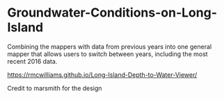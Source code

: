 # Groundwater-Conditions-on-Long-Island

Combining the mappers with data from previous years into one general mapper that allows users to switch between years, including the most recent 2016 data.

https://rmcwilliams.github.io/Long-Island-Depth-to-Water-Viewer/

Credit to marsmith for the design
